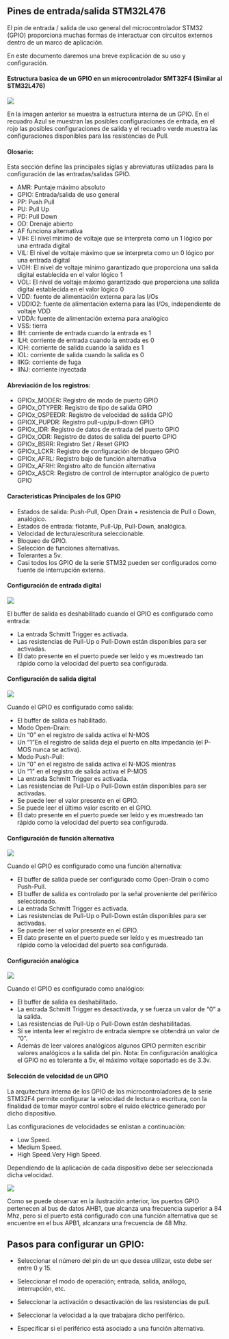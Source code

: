 ## Pines de entrada/salida STM32L476

El pin de entrada / salida de uso general del microcontrolador STM32 (GPIO) proporciona muchas formas de interactuar con circuitos externos dentro de un marco de aplicación.

En este documento daremos una breve explicación de su uso y configuración.

#### Estructura basica de un GPIO en un microcontrolador SMT32F4 (Similar al STM32L476)
<img src="https://www.intesc.mx/wp-content/uploads/2017/06/GPIO1.png" />

En la imagen anterior se muestra la estructura interna de un GPIO. En el recuadro Azul se muestran las posibles configuraciones de entrada, en el rojo las posibles configuraciones de salida y el recuadro verde muestra las configuraciones disponibles para las resistencias de Pull.





#### Glosario:
Esta sección define las principales siglas y abreviaturas utilizadas para la configuración de las entradas/salidas GPIO.
* AMR: Puntaje máximo absoluto
* GPIO: Entrada/salida de uso general
* PP: Push Pull
* PU: Pull Up
* PD: Pull Down
* OD: Drenaje abierto 
* AF funciona alternativa
* VIH: El nivel mínimo de voltaje que se interpreta como un 1 lógico por una entrada digital
* VIL: El nivel de voltaje máximo que se interpreta como un 0 lógico por una entrada digital
* VOH: El nivel de voltaje mínimo garantizado que proporciona una salida digital establecida en el valor lógico 1
* VOL: El nivel de voltaje máximo garantizado que proporciona una salida digital establecida en el valor lógico 0
* VDD: fuente de alimentación externa para las I/Os
* VDDIO2: fuente de alimentación externa para las I/Os, independiente de voltaje VDD
* VDDA: fuente de alimentación externa para analógico
* VSS: tierra
* IIH: corriente de entrada cuando la entrada es 1
* ILH: corriente de entrada cuando la entrada es 0
* IOH: corriente de salida cuando la salida es 1 
* IOL: corriente de salida cuando la salida es 0
* IIKG: corriente de fuga
* IINJ: corriente inyectada


#### Abreviación de los registros:

* GPIOx_MODER: 		Registro de modo de puerto GPIO
* GPIOx_OTYPER:		Registro de tipo de salida GPIO
* GPIOx_OSPEEDR:		Registro de velocidad de salida GPIO
* GPIOX_PUPDR:		Registro pull-up/pull-down GPIO
* GPIOx_IDR:			Registro de datos de entrada del puerto GPIO
* GPIOx_ODR:		Registro de datos de salida del puerto GPIO
* GPIOx_BSRR:		Registro Set / Reset GPIO
* GPIOx_LCKR:		Registro de configuración de bloqueo GPIO
* GPIOx_AFRL:		Registro bajo de función alternativa
* GPIOx_AFRH:		Registro alto de función alternativa
* GPIOx_ASCR:		Registro de control de interruptor analógico de puerto GPIO



#### Características Principales de los GPIO 

* Estados de salida: Push-Pull, Open Drain + resistencia de Pull o Down, analógico.
* Estados de entrada: flotante, Pull-Up, Pull-Down, analógica.
* Velocidad de lectura/escritura seleccionable.
* Bloqueo de GPIO.
* Selección de funciones alternativas.
* Tolerantes a 5v.
* Casi todos los GPIO de la serie STM32 pueden ser configurados como fuente de interrupción externa.



#### Configuración de entrada digital
<img src="https://www.intesc.mx/wp-content/uploads/2017/06/GPIO2.png" />

El buffer de salida es deshabilitado cuando el GPIO es configurado como entrada:

* La entrada Schmitt Trigger es activada.
* Las resistencias de Pull-Up o Pull-Down están disponibles para ser activadas.
* El dato presente en el puerto puede ser leído y es muestreado tan rápido como la velocidad del puerto sea configurada.


#### Configuración de salida digital
<img src="https://www.intesc.mx/wp-content/uploads/2017/06/GPIO2.png" />

Cuando el GPIO es configurado como salida:

* El buffer de salida es habilitado.
* Modo Open-Drain:
* Un “0” en el registro de salida activa el N-MOS
* Un “1”En el registro de salida deja el puerto en alta impedancia (el P-MOS nunca se activa).
* Modo Push-Pull:
* Un “0” en el registro de salida activa el N-MOS mientras
* Un “1” en el registro de salida activa el P-MOS
* La entrada Schmitt Trigger es activada.
* Las resistencias de Pull-Up o Pull-Down están disponibles para ser activadas.
* Se puede leer el valor presente en el GPIO.
* Se puede leer el último valor escrito en el GPIO.
* El dato presente en el puerto puede ser leído y es muestreado tan rápido como la velocidad del puerto sea configurada.

#### Configuración de función alternativa
<img src="https://www.intesc.mx/wp-content/uploads/2017/06/GPIO4.png" />

Cuando el GPIO es configurado como una función alternativa:

* El buffer de salida puede ser configurado como Open-Drain o como Push-Pull.
* El buffer de salida es controlado por la señal proveniente del periférico seleccionado.
* La entrada Schmitt Trigger es activada.
* Las resistencias de Pull-Up o Pull-Down están disponibles para ser activadas.
* Se puede leer el valor presente en el GPIO.
* El dato presente en el puerto puede ser leído y es muestreado tan rápido como la velocidad del puerto sea configurada.

#### Configuración analógica
<img src="https://www.intesc.mx/wp-content/uploads/2017/06/GPIO5.png" />

Cuando el GPIO es configurado como analógico:

* El buffer de salida es deshabilitado.
* La entrada Schmitt Trigger es desactivada, y se fuerza un valor de “0” a la salida.
* Las resistencias de Pull-Up o Pull-Down están deshabilitadas.
* Si se intenta leer el registro de entrada siempre se obtendrá un valor de “0”.
* Además de leer valores analógicos algunos GPIO permiten escribir valores analógicos a la salida del pin.
 Nota: En configuración analógica el GPIO no es tolerante a 5v, el máximo voltaje soportado es de 3.3v.








#### Selección de velocidad de un GPIO
La arquitectura interna de los GPIO de los microcontroladores de la serie STM32F4 permite configurar la velocidad de lectura o escritura, con la finalidad de tomar mayor control sobre el ruido eléctrico generado por dicho dispositivo.

Las configuraciones de velocidades se enlistan a continuación:
* Low Speed.
* Medium Speed.
* High Speed.Very High Speed.

Dependiendo de la aplicación de cada dispositivo debe ser seleccionada dicha velocidad.


<img src="https://www.intesc.mx/wp-content/uploads/2017/06/GPIO6.png" />

Como se puede observar en la ilustración anterior, los puertos GPIO pertenecen al bus de datos AHB1, que alcanza una frecuencia superior a 84 Mhz, pero si el puerto está configurado con una función alternativa que se encuentre en el bus APB1, alcanzara una frecuencia de 48 Mhz.

## Pasos para configurar un GPIO:

* Seleccionar el número del pin de un que desea utilizar, este debe ser entre 0 y 15.

* Seleccionar el modo de operación; entrada, salida, análogo, interrupción, etc.

* Seleccionar la activación o desactivación de las resistencias de pull.

* Seleccionar la velocidad a la que trabajara dicho periférico.

* Especificar si el periférico está asociado a una función alternativa.



